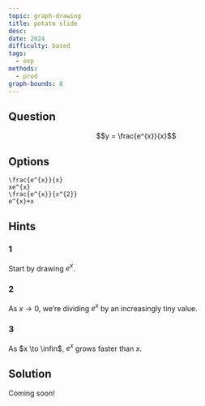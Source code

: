 ```yaml
---
topic: graph-drawing
title: potato slide
desc: 
date: 2024
difficulty: based
tags:
  - exp
methods:
  - prod
graph-bounds: 8
---
```



## Question
```math
y = \frac{e^{x}}{x}
```


## Options
```desmos
\frac{e^{x}}{x}
xe^{x}
\frac{e^{x}}{x^{2}}
e^{x}+x
```


## Hints

### 1
Start by drawing $e^x$.

### 2
As $x \to 0$, we’re dividing $e^x$ by an increasingly tiny value.

### 3
As $x \to \infin$, $e^x$ grows faster than $x$.


## Solution

Coming soon!
